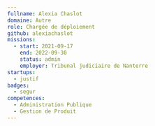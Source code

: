 ```yaml
---
fullname: Alexia Chaslot
domaine: Autre
role: Chargée de déploiement
github: alexiachaslot
missions:
  - start: 2021-09-17
    end: 2022-09-30
    status: admin
    employer: Tribunal judiciaire de Nanterre
startups:
  - justif
badges:
  - segur
competences:
  - Administration Publique
  - Gestion de Produit
---
```

